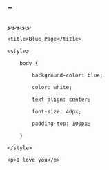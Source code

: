 # -
نونونونونو
<!DOCTYPE html>

<html>

<head>

	<title>Blue Page</title>

	<style>

		body {

			background-color: blue;

			color: white;

			text-align: center;

			font-size: 40px;

			padding-top: 100px;

		}

	</style>

</head>

<body>

	<p>I love you</p>

</body>

</html>
